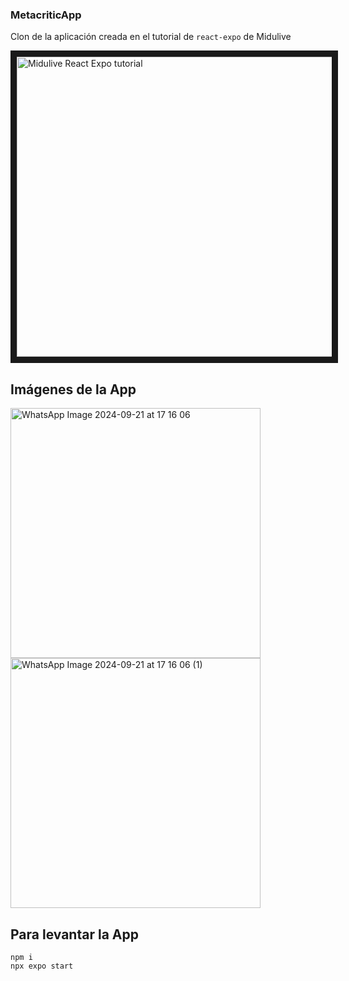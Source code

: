 ### MetacriticApp

Clon de la aplicación creada en el tutorial de `react-expo` de Midulive

<a href="http://www.youtube.com/watch?feature=player_embedded&v=U23lNFm_J70
" target="_blank"><img src="http://img.youtube.com/vi/U23lNFm_J70/0.jpg" 
alt="Midulive React Expo tutorial" width="640" height="480" border="10" /></a>


## Imágenes de la App

<img src="https://github.com/user-attachments/assets/d26b2ffd-8666-46d7-8e5c-2bc635a921c8" alt="WhatsApp Image 2024-09-21 at 17 16 06" width="400" />
<img src="https://github.com/user-attachments/assets/e2c9bde2-349f-49bc-b9e0-e949106c5bbb" alt="WhatsApp Image 2024-09-21 at 17 16 06 (1)" width="400" />

## Para levantar la App
```
npm i
npx expo start
```
